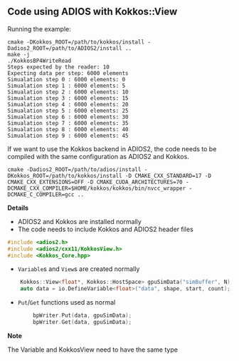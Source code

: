 ## Code using ADIOS with Kokkos::View

Running the example:
```
cmake -DKokkos_ROOT=/path/to/kokkos/install -Dadios2_ROOT=/path/to/ADIOS2/install ..
make -j
./KokkosBP4WriteRead
Steps expected by the reader: 10
Expecting data per step: 6000 elements
Simualation step 0 : 6000 elements: 0
Simualation step 1 : 6000 elements: 5
Simualation step 2 : 6000 elements: 10
Simualation step 3 : 6000 elements: 15
Simualation step 4 : 6000 elements: 20
Simualation step 5 : 6000 elements: 25
Simualation step 6 : 6000 elements: 30
Simualation step 7 : 6000 elements: 35
Simualation step 8 : 6000 elements: 40
Simualation step 9 : 6000 elements: 45
```

If we want to use the Kokkos backend in ADIOS2, the code needs to be compiled with the same configuration as ADIOS2 and Kokkos.

```
cmake -Dadios2_ROOT=/path/to/adios/install -DKokkos_ROOT=/path/to/kokkos/install -D CMAKE_CXX_STANDARD=17 -D CMAKE_CXX_EXTENSIONS=OFF -D CMAKE_CUDA_ARCHITECTURES=70 -DCMAKE_CXX_COMPILER=$HOME/kokkos/kokkos/bin/nvcc_wrapper -DCMAKE_C_COMPILER=gcc ..
```

**Details**

- ADIOS2 and Kokkos are installed normally
- The code needs to include Kokkos and ADIOS2 header files

```c++
#include <adios2.h>
#include <adios2/cxx11/KokkosView.h>
#include <Kokkos_Core.hpp>
```

- `Variable`s and `View`s are created normally 

```c++
    Kokkos::View<float*, Kokkos::HostSpace> gpuSimData("simBuffer", N);
    auto data = io.DefineVariable<float>("data", shape, start, count);
```

- `Put`/`Get` functions used as normal

```c++
        bpWriter.Put(data, gpuSimData);
        bpWriter.Get(data, gpuSimData);
```

**Note**

The Variable and KokkosView need to have the same type
